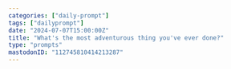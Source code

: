 ```yaml
---
categories: ["daily-prompt"]
tags: ["dailyprompt"]
date: "2024-07-07T15:00:00Z"
title: "What's the most adventurous thing you've ever done?"
type: "prompts"
mastodonID: "112745810414213287"
---
```

